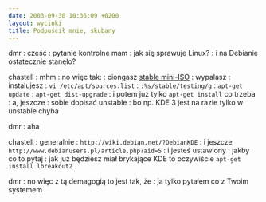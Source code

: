 ```yaml
---
date: 2003-09-30 10:36:09 +0200
layout: wycinki
title: Podpuścił mnie, skubany
---
```


dmr
: cześć
: pytanie kontrolne mam
: jak się sprawuje Linux?
: i na Debianie ostatecznie stanęło?

chastell
: mhm
: no więc tak:
: ciongasz [stable mini-ISO](http://www.debian.org/CD/netinst/ 'stable, bo w testing instaler jest *eksperymentalny*')
: wypalasz
: instalujesz
: `vi /etc/apt/sources.list`
: `:%s/stable/testing/g`
: `apt-get update`
: `apt-get dist-upgrade`
: i potem już tylko `apt-get install` co trzeba
: a, jeszcze
: sobie dopisać unstable
: bo np. KDE 3 jest na razie tylko w unstable chyba

dmr
: aha

chastell
: generalnie
: `http://wiki.debian.net/?DebianKDE`
: i jeszcze `http://www.debianusers.pl/article.php?aid=5`
: i jesteś ustawiony
: jakby co to pytaj
: jak już będziesz miał brykające KDE to oczywiście `apt-get install lbreakout2`

dmr
: no więc z tą demagogią to jest tak, że
: ja tylko pytałem co z Twoim systemem
